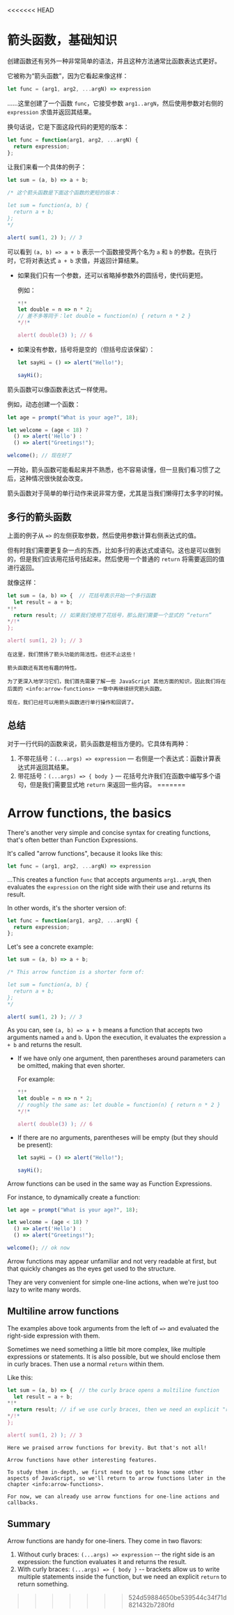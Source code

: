 <<<<<<< HEAD
# 箭头函数，基础知识

创建函数还有另外一种非常简单的语法，并且这种方法通常比函数表达式更好。

它被称为“箭头函数”，因为它看起来像这样：

```js
let func = (arg1, arg2, ...argN) => expression
```

……这里创建了一个函数 `func`，它接受参数 `arg1..argN`，然后使用参数对右侧的 `expression` 求值并返回其结果。

换句话说，它是下面这段代码的更短的版本：

```js
let func = function(arg1, arg2, ...argN) {
  return expression;
};
```

让我们来看一个具体的例子：

```js run
let sum = (a, b) => a + b;

/* 这个箭头函数是下面这个函数的更短的版本：

let sum = function(a, b) {
  return a + b;
};
*/

alert( sum(1, 2) ); // 3
```

可以看到 `(a, b) => a + b` 表示一个函数接受两个名为 `a` 和 `b` 的参数。在执行时，它将对表达式 `a + b` 求值，并返回计算结果。

- 如果我们只有一个参数，还可以省略掉参数外的圆括号，使代码更短。

    例如：

    ```js run
    *!*
    let double = n => n * 2;
    // 差不多等同于：let double = function(n) { return n * 2 }
    */!*

    alert( double(3) ); // 6
    ```

- 如果没有参数，括号将是空的（但括号应该保留）：

    ```js run
    let sayHi = () => alert("Hello!");

    sayHi();
    ```

箭头函数可以像函数表达式一样使用。

例如，动态创建一个函数：

```js run
let age = prompt("What is your age?", 18);

let welcome = (age < 18) ?
  () => alert('Hello') :
  () => alert("Greetings!");

welcome(); // 现在好了
```

一开始，箭头函数可能看起来并不熟悉，也不容易读懂，但一旦我们看习惯了之后，这种情况很快就会改变。

箭头函数对于简单的单行动作来说非常方便，尤其是当我们懒得打太多字的时候。

## 多行的箭头函数

上面的例子从 `=>` 的左侧获取参数，然后使用参数计算右侧表达式的值。

但有时我们需要更复杂一点的东西，比如多行的表达式或语句。这也是可以做到的，但是我们应该用花括号括起来。然后使用一个普通的 `return` 将需要返回的值进行返回。

就像这样：

```js run
let sum = (a, b) => {  // 花括号表示开始一个多行函数
  let result = a + b;
*!*
  return result; // 如果我们使用了花括号，那么我们需要一个显式的 “return” 
*/!*
};

alert( sum(1, 2) ); // 3
```

```smart header="更多内容"
在这里，我们赞扬了箭头功能的简洁性。但还不止这些！

箭头函数还有其他有趣的特性。

为了更深入地学习它们，我们首先需要了解一些 JavaScript 其他方面的知识，因此我们将在后面的 <info:arrow-functions> 一章中再继续研究箭头函数。

现在，我们已经可以用箭头函数进行单行操作和回调了。
```

## 总结

对于一行代码的函数来说，箭头函数是相当方便的。它具体有两种：

1. 不带花括号：`(...args) => expression` — 右侧是一个表达式：函数计算表达式并返回其结果。
2. 带花括号：`(...args) => { body }` — 花括号允许我们在函数中编写多个语句，但是我们需要显式地 `return` 来返回一些内容。
=======
# Arrow functions, the basics

There's another very simple and concise syntax for creating functions, that's often better than Function Expressions.

It's called "arrow functions", because it looks like this:

```js
let func = (arg1, arg2, ...argN) => expression
```

...This creates a function `func` that accepts arguments `arg1..argN`, then evaluates the `expression` on the right side with their use and returns its result.

In other words, it's the shorter version of:

```js
let func = function(arg1, arg2, ...argN) {
  return expression;
};
```

Let's see a concrete example:

```js run
let sum = (a, b) => a + b;

/* This arrow function is a shorter form of:

let sum = function(a, b) {
  return a + b;
};
*/

alert( sum(1, 2) ); // 3
```

As you can, see `(a, b) => a + b` means a function that accepts two arguments named `a` and `b`. Upon the execution, it evaluates the expression `a + b` and returns the result.

- If we have only one argument, then parentheses around parameters can be omitted, making that even shorter.

    For example:

    ```js run
    *!*
    let double = n => n * 2;
    // roughly the same as: let double = function(n) { return n * 2 }
    */!*

    alert( double(3) ); // 6
    ```

- If there are no arguments, parentheses will be empty (but they should be present):

    ```js run
    let sayHi = () => alert("Hello!");

    sayHi();
    ```

Arrow functions can be used in the same way as Function Expressions.

For instance, to dynamically create a function:

```js run
let age = prompt("What is your age?", 18);

let welcome = (age < 18) ?
  () => alert('Hello') :
  () => alert("Greetings!");

welcome(); // ok now
```

Arrow functions may appear unfamiliar and not very readable at first, but that quickly changes as the eyes get used to the structure.

They are very convenient for simple one-line actions, when we're just too lazy to write many words.

## Multiline arrow functions

The examples above took arguments from the left of `=>` and evaluated the right-side expression with them.

Sometimes we need something a little bit more complex, like multiple expressions or statements. It is also possible, but we should enclose them in curly braces. Then use a normal `return` within them.

Like this:

```js run
let sum = (a, b) => {  // the curly brace opens a multiline function
  let result = a + b;
*!*
  return result; // if we use curly braces, then we need an explicit "return" 
*/!*
};

alert( sum(1, 2) ); // 3
```

```smart header="More to come"
Here we praised arrow functions for brevity. But that's not all!

Arrow functions have other interesting features.

To study them in-depth, we first need to get to know some other aspects of JavaScript, so we'll return to arrow functions later in the chapter <info:arrow-functions>.

For now, we can already use arrow functions for one-line actions and callbacks.
```

## Summary

Arrow functions are handy for one-liners. They come in two flavors:

1. Without curly braces: `(...args) => expression` -- the right side is an expression: the function evaluates it and returns the result.
2. With curly braces: `(...args) => { body }` -- brackets allow us to write multiple statements inside the function, but we need an explicit `return` to return something.
>>>>>>> 524d59884650be539544c34f71d821432b7280fd

